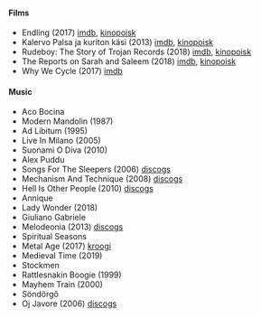#### Films
* Endling (2017) [imdb](https://www.imdb.com/title/tt6116774), [kinopoisk](https://www.kinopoisk.ru/film/1020269)
* Kalervo Palsa ja kuriton käsi (2013) [imdb](https://www.imdb.com/title/tt2690186), [kinopoisk](https://www.kinopoisk.ru/film/740603)
* Rudeboy: The Story of Trojan Records (2018) [imdb](https://www.imdb.com/title/tt8718814), [kinopoisk](https://www.kinopoisk.ru/film/1253839)
* The Reports on Sarah and Saleem (2018) [imdb](https://www.imdb.com/title/tt7158582), [kinopoisk](https://www.kinopoisk.ru/film/1099321)
* Why We Cycle (2017) [imdb](https://www.imdb.com/title/tt7927666)

#### Music
* Aco Bocina 
 * Modern Mandolin (1987)
 * Ad Libitum (1995)
 * Live In Milano (2005)
 * Suonami O Diva (2010)
* Alex Puddu
 * Songs For The Sleepers (2006) [discogs](https://www.discogs.com/ru/Alex-Puddu-And-The-Butterfly-Collectors-Songs-For-The-Sleepers/release/4707969)
 * Mechanism And Technique (2008) [discogs](https://www.discogs.com/ru/Alex-Puddu-And-The-Butterfly-Collectors-Mechanism-And-Technique/master/806661)
 * Hell Is Other People (2010) [discogs](https://www.discogs.com/ru/Alex-Puddu-Hell-Is-Other-People/release/4106300)
* Annique 
 * Lady Wonder (2018)
* Giuliano Gabriele 
 * Melodeonia (2013) [discogs](https://www.discogs.com/ru/Giuliano-Gabriele-Melodeonia/release/8500219)
* Spiritual Seasons 
 * Metal Age (2017) [kroogi](http://spiritual-seasons.kroogi.com/ru/download/3284802-Metal-Age.html)
 * Medieval Time (2019)
* Stockmen 
 * Rattlesnakin Boogie (1999)
 * Mayhem Train (2000)
* Söndörgő
 * Oj Javore (2006) [discogs](https://www.discogs.com/ru/S%C3%B6nd%C3%B6rg%C5%91-Oj-Javore/release/11476140)